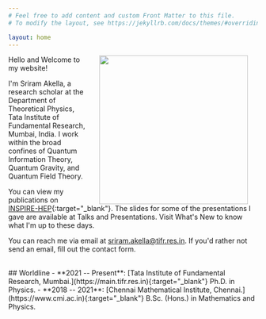```yaml
---
# Feel free to add content and custom Front Matter to this file.
# To modify the layout, see https://jekyllrb.com/docs/themes/#overriding-theme-defaults

layout: home
---
```


<img align="right" width="300" hspace="20" src="/assets/profile-picture.jpg">

Hello and Welcome to my website! 

I'm Sriram Akella, a research scholar at the Department of Theoretical Physics, Tata Institute of Fundamental Research, Mumbai, India. I work within the broad confines of Quantum Information Theory, Quantum Gravity, and Quantum Field Theory.

You can view my publications on [INSPIRE-HEP](https://inspirehep.net/authors/2048277){:target="_blank"}. The slides for some of the presentations I gave are available at Talks and Presentations. Visit What's New to know what I'm up to these days. 

You can reach me via email at [sriram.akella@tifr.res.in](mailto:sriram.akella@tifr.res.in). If you'd rather not send an email, fill out the contact form.

<br> 
## Worldline  
- **2021 -- Present**: [Tata Institute of Fundamental Research, Mumbai.](https://main.tifr.res.in){:target="_blank"} Ph.D. in Physics. 
- **2018 -- 2021**: [Chennai Mathematical Institute, Chennai.](https://www.cmi.ac.in){:target="_blank"} B.Sc. (Hons.) in Mathematics and Physics. 